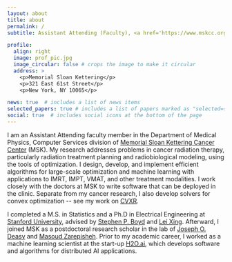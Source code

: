 ```yaml
---
layout: about
title: about
permalink: /
subtitle: Assistant Attending (Faculty), <a href='https://www.mskcc.org'>Memorial Sloan Kettering</a>.

profile:
  align: right
  image: prof_pic.jpg
  image_circular: false # crops the image to make it circular
  address: >
    <p>Memorial Sloan Kettering</p>
    <p>321 East 61st Street</p>
    <p>New York, NY 10065</p>

news: true  # includes a list of news items
selected_papers: true # includes a list of papers marked as "selected={true}"
social: true  # includes social icons at the bottom of the page
---
```


I am an Assistant Attending faculty member in the Department of Medical Physics, Computer Services division of [Memorial Sloan Kettering Cancer Center](https://www.mskcc.org) (MSK). My research addresses problems in cancer radiation therapy, particularly radiation treatment planning and radiobiological modeling, using the tools of optimization. I design, develop, and implement efficient algorithms for large-scale optimization and machine learning with applications to IMRT, IMPT, VMAT, and other treatment modalities. I work closely with the doctors at MSK to write software that can be deployed in the clinic. Separate from my cancer research, I also develop solvers for convex optimization -- see my work on [CVXR](https://cvxr.rbind.io).

I completed a M.S. in Statistics and a Ph.D in Electrical Engineering at [Stanford University](https://www.stanford.edu), advised by [Stephen P. Boyd](https://web.stanford.edu/~boyd) and [Lei Xing](https://med.stanford.edu/xinglab.html). Afterward, I joined MSK as a postdoctoral research scholar in the lab of [Joseph O. Deasy](https://www.mskcc.org/research-areas/labs/joseph-deasy) and [Masoud Zarepisheh](https://www.mskcc.org/profile/masoud-zarepisheh). Prior to my academic career, I worked as a machine learning scientist at the start-up [H2O.ai](https://h2o.ai), which develops software and algorithms for distributed AI applications.

<!---
Write your biography here. Tell the world about yourself. Link to your favorite [subreddit](http://reddit.com). You can put a picture in, too. The code is already in, just name your picture `prof_pic.jpg` and put it in the `img/` folder.

Put your address / P.O. box / other info right below your picture. You can also disable any these elements by editing `profile` property of the YAML header of your `_pages/about.md`. Edit `_bibliography/papers.bib` and Jekyll will render your [publications page](/al-folio/publications/) automatically.

Link to your social media connections, too. This theme is set up to use [Font Awesome icons](http://fortawesome.github.io/Font-Awesome/) and [Academicons](https://jpswalsh.github.io/academicons/), like the ones below. Add your Facebook, Twitter, LinkedIn, Google Scholar, or just disable all of them.
-->